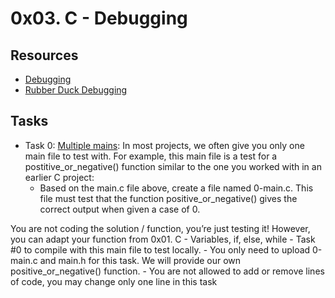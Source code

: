 # 0x03. C - Debugging

## Resources
+ [Debugging](https://en.wikipedia.org/wiki/Debugging)
+ [Rubber Duck Debugging](https://www.thoughtfulcode.com/rubber-duck-debugging-psychology/)

## Tasks

+ Task 0: [Multiple mains](): In most projects, we often give you only one main file to test with. For example, this main file is a test for a postitive_or_negative() function similar to the one you worked with in an earlier C project:
	+ Based on the main.c file above, create a file named 0-main.c. This file must test that the function positive_or_negative() gives the correct output when given a case of 0.

You are not coding the solution / function, you’re just testing it! However, you can adapt your function from 0x01. C - Variables, if, else, while - Task #0 to compile with this main file to test locally.
		- You only need to upload 0-main.c and main.h for this task. We will provide our own positive_or_negative() function.
		- You are not allowed to add or remove lines of code, you may change only one line in this task
